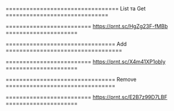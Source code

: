 
================================= List та Get ==============================

========================= https://prnt.sc/HgZg23F-fMBb =====================

================================ Add ==================================

========================= https://prnt.sc/X4m41XP1obIy =====================

================================ Remove ================================

========================= https://prnt.sc/E2B7z99D7LBF =====================
